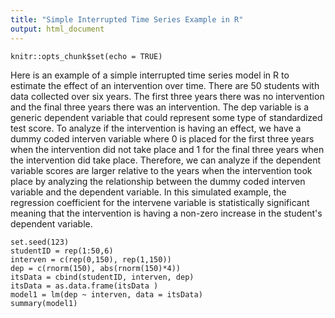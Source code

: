 ```yaml
---
title: "Simple Interrupted Time Series Example in R"
output: html_document
---
```


```{r setup, include=FALSE}
knitr::opts_chunk$set(echo = TRUE)
```
Here is an example of a simple interrupted time series model in R to estimate the effect of an intervention over time.  There are 50 students with data collected over six years.  The first three years there was no intervention and the final three years there was an intervention.  The dep variable is a generic dependent variable that could represent some type of standardized test score.  To analyze if the intervention is having an effect, we have a dummy coded interven variable where 0 is placed for the first three years when the intervention did not take place and 1 for the final three years when the intervention did take place.  Therefore, we can analyze if the dependent variable scores are larger relative to the years when the intervention took place by analyzing the relationship between the dummy coded interven variable and the dependent variable.  In this simulated example, the regression coefficient for the intervene variable is statistically significant meaning that the intervention is having a non-zero increase in the student's dependent variable.   
```{r}
set.seed(123)
studentID = rep(1:50,6)
interven = c(rep(0,150), rep(1,150))
dep = c(rnorm(150), abs(rnorm(150)*4))
itsData = cbind(studentID, interven, dep)
itsData = as.data.frame(itsData )
model1 = lm(dep ~ interven, data = itsData)
summary(model1)
```

